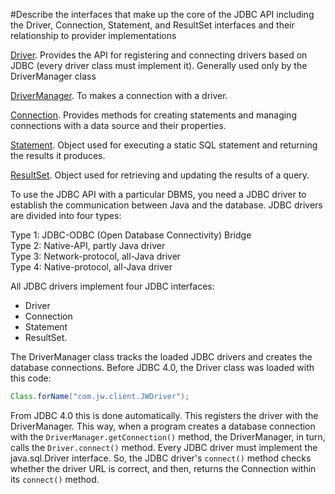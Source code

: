#Describe the interfaces that make up the core of the JDBC API including the Driver, Connection, Statement, and ResultSet interfaces and their relationship to provider implementations

[Driver](https://docs.oracle.com/javase/8/docs/api/java/sql/Driver.html).  Provides the API for registering and connecting drivers based on JDBC (every driver class must implement it). Generally used only by the DriverManager class

[DriverManager](https://docs.oracle.com/javase/8/docs/api/java/sql/DriverManager.html). To makes a connection with a driver.

[Connection](https://docs.oracle.com/javase/8/docs/api/java/sql/Connection.html). Provides methods for creating statements and managing connections with a data source and their properties.

[Statement](https://docs.oracle.com/javase/8/docs/api/java/sql/Statement.html). Object used for executing a static SQL statement and returning the results it produces.

[ResultSet](https://docs.oracle.com/javase/8/docs/api/java/sql/ResultSet.html). Object used for retrieving and updating the results of a query.

To use the JDBC API with a particular DBMS, you need a JDBC driver to establish the communication between Java and the database. JDBC drivers are divided into four types:

Type 1: JDBC-ODBC (Open Database Connectivity) Bridge  
Type 2: Native-API, partly Java driver  
Type 3: Network-protocol, all-Java driver  
Type 4: Native-protocol, all-Java driver

All JDBC drivers implement four JDBC interfaces: 
* Driver
* Connection
* Statement
* ResultSet.

The DriverManager class tracks the loaded JDBC drivers and creates the database connections. Before JDBC 4.0, the Driver class was loaded with this code:
````java
Class.forName("com.jw.client.JWDriver");
````
From JDBC 4.0 this is done automatically. This registers the driver with the DriverManager. This way, when a program creates a database connection with the `DriverManager.getConnection()` method, the DriverManager, in turn, calls the `Driver.connect()` method. Every JDBC driver must implement the java.sql.Driver interface. So, the JDBC driver's `connect()` method checks whether the driver URL is correct, and then, returns the Connection within its `connect()` method.
